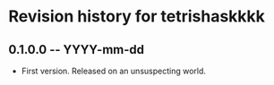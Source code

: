 # Revision history for tetrishaskkkk

## 0.1.0.0 -- YYYY-mm-dd

* First version. Released on an unsuspecting world.
